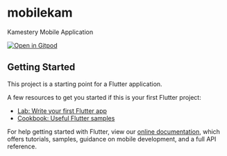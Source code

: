 # mobilekam

Kamestery Mobile Application

[![Open in Gitpod](https://gitpod.io/button/open-in-gitpod.svg)](https://gitpod.io/#https://github.com/KAMESTERY/mobilekam)

## Getting Started

This project is a starting point for a Flutter application.

A few resources to get you started if this is your first Flutter project:

- [Lab: Write your first Flutter app](https://flutter.io/docs/get-started/codelab)
- [Cookbook: Useful Flutter samples](https://flutter.io/docs/cookbook)

For help getting started with Flutter, view our 
[online documentation](https://flutter.io/docs), which offers tutorials, 
samples, guidance on mobile development, and a full API reference.
